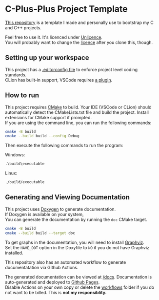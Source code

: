 # C-Plus-Plus Project Template

[This repository](https://github.com/kitswas/CPP-project-template) is a template I made and personally use to bootstrap my C and C++ projects.  

Feel free to use it. It's licenced under [Unlicence](https://unlicense.org).  
You will probably want to change the [licence](./LICENCE.MD) after you clone this, though.

## Setting up your workspace

This project has a [.editorconfig file](https://editorconfig.org/) to enforce project level coding standards.  
CLion has built-in support,
VSCode requires [a plugin](https://marketplace.visualstudio.com/items?itemName=EditorConfig.EditorConfig).

## How to run

This project requires [CMake](https://cmake.org/) to build.
Your IDE (VSCode or CLion) should automatically detect the CMakeLists.txt file and build the project.
Install extensions for CMake support if prompted.  
If you are using the command line, you can run the following commands:

```bash
cmake -B build
cmake --build build --config Debug
```

Then execute the following commands to run the program:

Windows:

```cmd
.\build\executable
```

Linux:

```bash
./build/executable
```

## Generating and Viewing Documentation

This project uses [Doxygen](https://www.doxygen.nl/index.html) to generate documentation.  
If Doxygen is available on your system,  
You can generate the documentation by running the `doc` CMake target.

```bash
cmake -B build
cmake --build build --target doc
```

To get graphs in the documentation, you will need to install [Graphviz](https://graphviz.org/).  
Set the `HAVE_DOT` option in the Doxyfile to `NO` if you do not have Graphviz installed.

This repository also has an automated workflow to generate documentatation via Github Actions.  

The generated documentation can be viewed at [/docs](./docs/index.html).
Documentation is auto-generated and deployed to [Github Pages](https://kitswas.github.io/CPP-project-template/).  
Disable Actions on your own copy or delete the [workflows](./.github/workflows) folder if you do not want to be billed. This is **not my responsiblity.**
